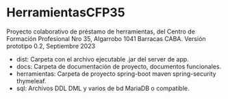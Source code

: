 # HerramientasCFP35
Proyecto colaborativo de préstamo de herramientas, del Centro de Formación Profesional Nro 35,
Algarrobo 1041 Barracas CABA.
Versión prototipo 0.2, 	Septiembre 2023

- dist:				Carpeta con el archivo ejecutable .jar del server de app.
- docs:				Carpeta de documentación de proyecto, documentos funcionales.
- herramientas:		Carpeta de proyecto spring-boot maven spring-security thymeleaf.
- sql:				Archivos DDL DML y varios de bd MariaDB o compatible.
